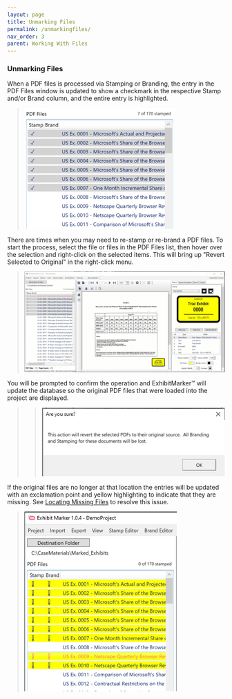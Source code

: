 ```yaml
---
layout: page
title: Unmarking Files
permalink: /unmarkingfiles/
nav_order: 3
parent: Working With Files
---
```


### Unmarking Files

When a PDF files is processed via Stamping or Branding, the entry in the PDF Files window is updated to show a checkmark in the respective Stamp and/or Brand column, and the entire entry is highlighted.

> ![Screen Grab - PDF File List with Checkmarks](working_with_files_assets/working_with_files_unmarking_01_listofmarkeddocs.png)

There are times when you may need to re-stamp or re-brand a PDF files.  To start the process, select the file or files in the PDF Files list, then hover over the selection and right-click on the selected items.  This will bring up "Revert Selected to Original" in the right-click menu.

> ![Animation - Revert to Original operation](working_with_files_assets/working_with_files_unmarking_02_unmarkoperation.gif)

You will be prompted to confirm the operation and ExhibitMarker&trade; will update the database so the original PDF files that were loaded into the project are displayed.

> > ![Screen Grab - Confirm Revert to Original](working_with_files_assets/working_with_files_unmarking_03_confirmunmark.png)

If the original files are no longer at that location the entries will be updated with an exclamation point and yellow highlighting to indicate that they are missing.  See [Locating Missing Files](working_with_files_locatingmissing.markdown) to resolve this issue.

> ![Screen Grab - Missing File Indicator](working_with_files_assets/working_with_files_locatingmissing_01_lostpdfs.png)